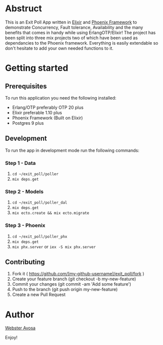 # Abstruct
This is an Exit Poll App written in [Elixir](https://elixir-lang.org/) and [Phoenix Framework](https://www.phoenixframework.org/) to demonstrate Concurrency, Fault tolerance, Availability and the many benefits that comes in handy while using ErlangOTP/Elixir!
The project has been split into three mix projects two of which have been used as dependancies to the Phoenix framework.
Everything is easily extendable so don't hesitate to add your own needed functions to it.

# Getting started
## Prerequisites 
To run this application you need the following installed:
  * Erlang/OTP preferably OTP 20 plus
  * Elixir preferable 1.10 plus
  * Phoenix Framework (Built on Elixir)
  * Postgres 9 plus
  
## Development 
To run the app in development mode run the following commands:
### Step 1 - Data 
1. ```cd ~/exit_poll/poller```
2. ```mix deps.get```

### Step 2 - Models
1. ```cd ~/exit_poll/poller_dal```
2. ```mix deps.get```
3. ```mix ecto.create && mix ecto.migrate```

### Step 3 - Phoenix
1. ```cd ~/exit_poll/poller_phx```
2. ```mix deps.get```
3. ```mix phx.server``` or ```iex -S mix phx.server```


## Contributing
1. Fork it ( https://github.com/[my-github-username]/exit_poll/fork )
2. Create your feature branch (git checkout -b my-new-feature)
3. Commit your changes (git commit -am 'Add some feature')
4. Push to the branch (git push origin my-new-feature)
5. Create a new Pull Request 

# Author 
[Webster Avosa](https://github.com/avosa)


Enjoy!
